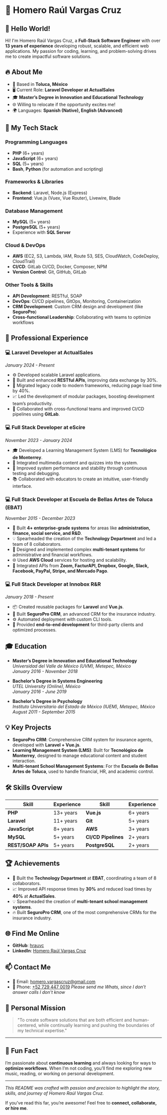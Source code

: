# 📘 **Homero Raúl Vargas Cruz**

## 👋 **Hello World!**
Hi! I'm Homero Raúl Vargas Cruz, a **Full-Stack Software Engineer** with over **13 years of experience** developing robust, scalable, and efficient web applications. My passion for coding, learning, and problem-solving drives me to create impactful software solutions.

## 🔥 **About Me**
- 📍 Based in **Toluca, México** 
- 🖥️ Current Role: **Laravel Developer at ActualSales**
- 🎓 **Master’s Degree in Innovation and Educational Technology** 
- 🌐 Willing to relocate if the opportunity excites me!
- 🌍 Languages: **Spanish (Native), English (Advanced)**

## 🚀 **My Tech Stack**
### **Programming Languages**
- **PHP** (6+ years)
- **JavaScript** (6+ years)
- **SQL** (5+ years)
- **Bash**, **Python** (for automation and scripting)

### **Frameworks & Libraries**
- **Backend**: Laravel, Node.js (Express)
- **Frontend**: Vue.js (Vuex, Vue Router), Livewire, Blade

### **Database Management**
- **MySQL** (5+ years)
- **PostgreSQL** (5+ years)
- Experience with **SQL Server**

### **Cloud & DevOps**
- **AWS** (EC2, S3, Lambda, IAM, Route 53, SES, CloudWatch, CodeDeploy, CloudTrail)
- **CI/CD**: GitLab CI/CD, Docker, Composer, NPM
- **Version Control**: Git, GitHub, GitLab

### **Other Tools & Skills**
- **API Development**: RESTful, SOAP
- **DevOps**: CI/CD pipelines, GitOps, Monitoring, Containerization
- **CRM Development**: Custom CRM design and development (like **SeguroPro**)
- **Cross-functional Leadership**: Collaborating with teams to optimize workflows

## 💼 **Professional Experience**

### **💻 Laravel Developer at ActualSales**  
*January 2024 - Present*  
- ⚙️ Developed scalable Laravel applications.
- 📡 Built and enhanced **RESTful APIs**, improving data exchange by 30%.
- 🚀 Migrated legacy code to modern frameworks, reducing page load time by 40%.
- 📈 Led the development of modular packages, boosting development team’s productivity.
- 🤝 Collaborated with cross-functional teams and improved CI/CD pipelines using **GitLab**.

### **💻 Full Stack Developer at eScire**  
*November 2023 - January 2024*  
- 🎓 Developed a Learning Management System (LMS) for **Tecnológico de Monterrey**.
- 🧩 Integrated multimedia content and quizzes into the system.
- 🔄 Improved system performance and stability through continuous testing and debugging.
- 📚 Collaborated with educators to create an intuitive, user-friendly interface.

### **💻 Full Stack Developer at Escuela de Bellas Artes de Toluca (EBAT)**  
*November 2015 - December 2023*  
- 🏫 Built **4+ enterprise-grade systems** for areas like **administration, finance, social service, and R&D**.
- 💡 Spearheaded the creation of the **Technology Department** and led a team of 8 collaborators.
- 🚀 Designed and implemented complex **multi-tenant systems** for administrative and financial workflows.
- 🌐 Used **AWS Cloud** services for hosting and scalability.
- 🔗 Integrated APIs from **Zoom, FacturAPI, Dropbox, Google, Slack, Facebook, PayPal, Stripe, and Mercado Pago**.

### **💻 Full Stack Developer at Innobox R&R**  
*January 2018 - Present*  
- 📦 Created reusable packages for **Laravel** and **Vue.js**.
- 💪 Built **SeguroPro CRM**, an advanced CRM for the insurance industry.
- ⚙️ Automated deployment with custom CLI tools.
- 🤝 Provided **end-to-end development** for third-party clients and optimized processes.

## 🎓 **Education**
- **Master’s Degree in Innovation and Educational Technology**  
  *Universidad del Valle de México (UVM), Metepec, México*  
  *January 2016 - November 2018*  
  
- **Bachelor’s Degree in Systems Engineering**  
  *UTEL University (Online), México*  
  *January 2016 - June 2019*  
  
- **Bachelor’s Degree in Psychology**  
  *Instituto Universitario del Estado de México (IUEM), Metepec, México*  
  *August 2011 - September 2015*  

## 💡 **Key Projects**
- **SeguroPro CRM**: Comprehensive CRM system for insurance agents, developed with **Laravel + Vue.js**.
- **Learning Management System (LMS)**: Built for **Tecnológico de Monterrey**, designed to manage educational content and student interaction.
- **Multi-tenant School Management Systems**: For the **Escuela de Bellas Artes de Toluca**, used to handle financial, HR, and academic control.

## 🛠️ **Skills Overview**
| **Skill**               | **Experience**  |  **Skill**              | **Experience**  |
|----------------------|-----------------|-----------------------|-----------------|
| **PHP**               | 13+ years         | **Vue.js**             | 6+ years         |
| **Laravel**           | 11+ years         | **Git**                | 5+ years         |
| **JavaScript**        | 8+ years          | **AWS**                | 3+ years         |
| **MySQL**             | 5+ years          | **CI/CD Pipelines**    | 2+ years         |
| **REST/SOAP APIs**    | 5+ years          | **PostgreSQL**         | 2+ years         |

## 🏆 **Achievements**
- 🏅 Built the **Technology Department** at **EBAT**, coordinating a team of 8 collaborators.
- 📈 Improved API response times by **30%** and reduced load times by **40%** at **ActualSales**.
- 💡 Spearheaded the creation of **multi-tenant school management systems**.
- 🔥 Built **SeguroPro CRM**, one of the most comprehensive CRMs for the insurance industry.

## 🌐 **Find Me Online**
- **GitHub**: [hrauvc](https://github.com/hrauvc) 
- **LinkedIn**: [Homero Raúl Vargas Cruz](https://www.linkedin.com/in/hraulvc)

## 📫 **Contact Me**
- 📧 Email: [homero.vargascruz@gmail.com](mailto:homero.vargascruz@gmail.com)
- 📱 Phone: [+52 729 447 0019](tel:+527294470019) _Please send me Whats, since I don't answer calls I don't know_

## 🦾 **Personal Mission**
> "To create software solutions that are both efficient and human-centered, while continually learning and pushing the boundaries of my technical expertise."

---

## 📢 **Fun Fact**
I’m passionate about **continuous learning** and always looking for ways to **optimize workflows**. When I’m not coding, you’ll find me exploring new music, reading, or working on personal development.

---

*This README was crafted with passion and precision to highlight the story, skills, and journey of Homero Raúl Vargas Cruz.*

If you've read this far, you’re awesome! Feel free to **connect, collaborate, or hire me**.
